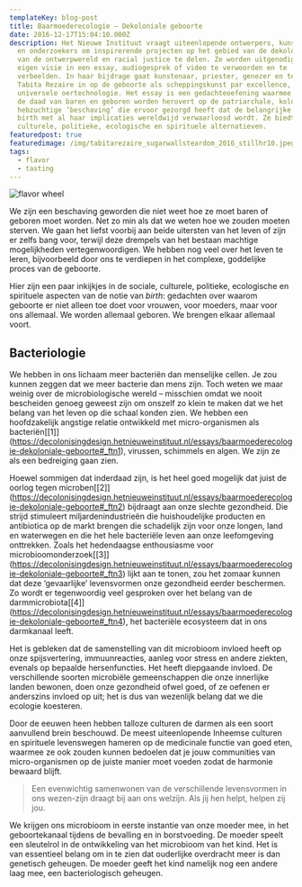```yaml
---
templateKey: blog-post
title: Baarmoederecologie – Dekoloniale geboorte
date: 2016-12-17T15:04:10.000Z
description: Het Nieuwe Instituut vraagt uiteenlopende ontwerpers, kunstenaars
  en onderzoekers om inspirerende projecten op het gebied van de dekolonisering
  van de ontwerpwereld en racial justice te delen. Ze worden uitgenodigd hun
  eigen visie in een essay, audiogesprek of video te verwoorden en te
  verbeelden. In haar bijdrage gaat kunstenaar, priester, genezer en tech-expert
  Tabita Rezaire in op de geboorte als scheppingskunst par excellence, als
  universele oertechnologie. Het essay is een gedachteoefening waarmee Rezaire
  de daad van baren en geboren worden herovert op de patriarchale, koloniale en
  hebzuchtige ‘beschaving’ die ervoor gezorgd heeft dat de belangrijke notie van
  birth met al haar implicaties wereldwijd verwaarloosd wordt. Ze biedt sociale,
  culturele, politieke, ecologische en spirituele alternatieven.
featuredpost: true
featuredimage: /img/tabitarezaire_sugarwallsteardom_2016_stillhr10.jpeg
tags:
  - flavor
  - tasting
---
```

![flavor wheel](/img/tabitarezaire_sugarwallsteardom_2016_stillhr10.jpeg)

We zijn een beschaving geworden die niet weet hoe ze moet baren of geboren moet worden. Net zo min als dat we weten hoe we zouden moeten sterven. We gaan het liefst voorbij aan beide uitersten van het leven of zijn er zelfs bang voor, terwijl deze drempels van het bestaan machtige mogelijkheden vertegenwoordigen. We hebben nog veel over het leven te leren, bijvoorbeeld door ons te verdiepen in het complexe, goddelijke proces van de geboorte.

Hier zijn een paar inkijkjes in de sociale, culturele, politieke, ecologische en spirituele aspecten van de notie van *birth*: gedachten over waarom geboorte er niet alleen toe doet voor vrouwen, voor moeders, maar voor ons allemaal. We worden allemaal geboren. We brengen elkaar allemaal voort.

## Bacteriologie

We hebben in ons lichaam meer bacteriën dan menselijke cellen. Je zou kunnen zeggen dat we meer bacterie dan mens zijn. Toch weten we maar weinig over de microbiologische wereld – misschien omdat we nooit bescheiden genoeg geweest zijn om onszelf zo klein te maken dat we het belang van het leven op die schaal konden zien. We hebben een hoofdzakelijk angstige relatie ontwikkeld met micro-organismen als bacteriën[\[1]](https://decolonisingdesign.hetnieuweinstituut.nl/essays/baarmoederecologie-dekoloniale-geboorte#_ftn1), virussen, schimmels en algen. We zijn ze als een bedreiging gaan zien.

Hoewel sommigen dat inderdaad zijn, is het heel goed mogelijk dat juist de oorlog tegen microben[\[2]](https://decolonisingdesign.hetnieuweinstituut.nl/essays/baarmoederecologie-dekoloniale-geboorte#_ftn2) bijdraagt aan onze slechte gezondheid. Die strijd stimuleert miljardenindustrieën die huishoudelijke producten en antibiotica op de markt brengen die schadelijk zijn voor onze longen, land en waterwegen en die het hele bacteriële leven aan onze leefomgeving onttrekken. Zoals het hedendaagse enthousiasme voor microbioomonderzoek[\[3]](https://decolonisingdesign.hetnieuweinstituut.nl/essays/baarmoederecologie-dekoloniale-geboorte#_ftn3) lijkt aan te tonen, zou het zomaar kunnen dat deze ‘gevaarlijke’ levensvormen onze gezondheid eerder beschermen. Zo wordt er tegenwoordig veel gesproken over het belang van de darmmicrobiota[\[4]](https://decolonisingdesign.hetnieuweinstituut.nl/essays/baarmoederecologie-dekoloniale-geboorte#_ftn4), het bacteriële ecosysteem dat in ons darmkanaal leeft.

Het is gebleken dat de samenstelling van dit microbioom invloed heeft op onze spijsvertering, immuunreacties, aanleg voor stress en andere ziekten, evenals op bepaalde hersenfuncties. Het heeft diepgaande invloed. De verschillende soorten microbiële gemeenschappen die onze innerlijke landen bewonen, doen onze gezondheid ofwel goed, of ze oefenen er anderszins invloed op uit; het is dus van wezenlijk belang dat we die ecologie koesteren.

Door de eeuwen heen hebben talloze culturen de darmen als een soort aanvullend brein beschouwd. De meest uiteenlopende Inheemse culturen en spirituele levenswegen hameren op de medicinale functie van goed eten, waarmee ze ook zouden kunnen bedoelen dat je jouw communities van micro-organismen op de juiste manier moet voeden zodat de harmonie bewaard blijft.

> Een evenwichtig samenwonen van de verschillende levensvormen in ons wezen-zijn draagt bij aan ons welzijn. Als jij hen helpt, helpen zij jou.

We krijgen ons microbioom in eerste instantie van onze moeder mee, in het geboortekanaal tijdens de bevalling en in borstvoeding. De moeder speelt een sleutelrol in de ontwikkeling van het microbioom van het kind. Het is van essentieel belang om in te zien dat ouderlijke overdracht meer is dan genetisch geheugen. De moeder geeft het kind namelijk nog een andere laag mee, een bacteriologisch geheugen.
